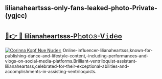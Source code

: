 ## lilianaheartsss-only-fans​-leaked-photo​-Private-(ygjcc)


# <h2><a href="https://mediaupload.pro?title=lilianaheartsss&ref=git">🔗👉 🔴 lilianaheartsss-P𝚑ot𝚘𝚜-V𝚒d𝚎o</a></h2>

[![Corinna Kopf Nue Nu𝚍e𝚜](https://i.imgur.com/0qMVB7G.gif)](https://mediaupload.pro?title=lilianaheartsss&ref=git)
Online-influencer-lilianaheartsss,known-for-publishing-dance-and-lifestyle-content,-including-performances-and-vlogs-on-social-media-platforms.Brilliant-ventriloquist-assistant-lilianaheartsss,celebrated-for-their-exceptional-abilities-and-accomplishments-in-assisting-ventriloquists.  